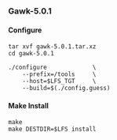 ### Gawk-5.0.1

#### Configure
```
tar xvf gawk-5.0.1.tar.xz
cd gawk-5.0.1

./configure             \
    --prefix=/tools     \
    --host=$LFS_TGT     \
    --build=$(./config.guess)  
```

#### Make Install
```
make
make DESTDIR=$LFS install
```

